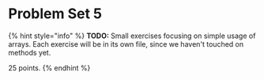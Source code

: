 # Problem Set 5

{% hint style="info" %}
**TODO:** Small exercises focusing on simple usage of arrays. Each exercise will be in its own file, since we haven't touched on methods yet.

25 points.
{% endhint %}

